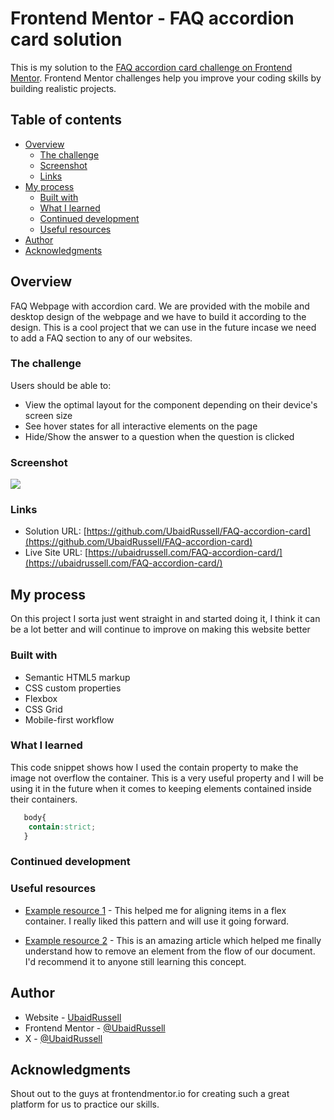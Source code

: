 # Frontend Mentor - FAQ accordion card solution

This is my solution to the [FAQ accordion card challenge on Frontend Mentor](https://www.frontendmentor.io/challenges/faq-accordion-card-XlyjD0Oam). Frontend Mentor challenges help you improve your coding skills by building realistic projects. 

## Table of contents

- [Overview](#overview)
  - [The challenge](#the-challenge)
  - [Screenshot](#screenshot)
  - [Links](#links)
- [My process](#my-process)
  - [Built with](#built-with)
  - [What I learned](#what-i-learned)
  - [Continued development](#continued-development)
  - [Useful resources](#useful-resources)
- [Author](#author)
- [Acknowledgments](#acknowledgments)


## Overview

FAQ Webpage with accordion card. We are provided with the mobile and desktop design of the webpage and we have to build it according to the design. This is a cool project that we can use in the future incase we need to add a FAQ section to any of our websites.

### The challenge

Users should be able to:

- View the optimal layout for the component depending on their device's screen size
- See hover states for all interactive elements on the page
- Hide/Show the answer to a question when the question is clicked

### Screenshot

![](./screenshot.jpg)

### Links

- Solution URL: [https://github.com/UbaidRussell/FAQ-accordion-card](https://github.com/UbaidRussell/FAQ-accordion-card)
- Live Site URL: [https://ubaidrussell.com/FAQ-accordion-card/](https://ubaidrussell.com/FAQ-accordion-card/)

## My process
On this project I sorta just went straight in and started doing it, I think it can be a lot better and will continue to improve on making this website better 

### Built with

- Semantic HTML5 markup
- CSS custom properties
- Flexbox
- CSS Grid
- Mobile-first workflow

### What I learned

This code snippet shows how I used the contain property to make the image not overflow the container. This is a very useful property and I will be using it in the future when it comes to keeping elements contained inside their containers.

```css
   body{
    contain:strict;
   }
```

### Continued development

### Useful resources

- [Example resource 1](https://developer.mozilla.org/en-US/docs/Web/CSS/CSS_Flexible_Box_Layout/Aligning_Items_in_a_Flex_Container) -  This helped me for aligning items in a flex container. I really liked this pattern and will use it going forward.

- [Example resource 2](https://stackoverflow.com/questions/2993851/how-to-remove-an-element-from-the-flow) - This is an amazing article which helped me finally understand how to remove an element from the flow of our document. I'd recommend it to anyone still learning this concept.

## Author

- Website - [UbaidRussell](https://ubaidrussell.com/)
- Frontend Mentor - [@UbaidRussell](https://www.frontendmentor.io/profile/UbaidRussell)
- X - [@UbaidRussell](https://twitter.com/UbaidRussell)

## Acknowledgments
Shout out to the guys at frontendmentor.io for creating such a great platform for us to practice our skills.